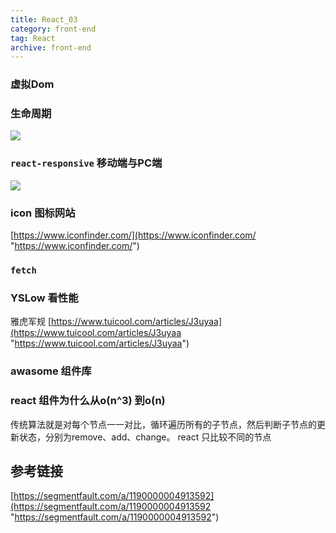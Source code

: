 ```yaml
---
title: React_03
category: front-end
tag: React
archive: front-end
---
```

###  虚拟Dom 

### 生命周期 
![](https://i.imgur.com/EDLTVAG.png)

### `react-responsive` 移动端与PC端
 ![](https://i.imgur.com/bYDkesO.png)

### icon 图标网站
[https://www.iconfinder.com/](https://www.iconfinder.com/ "https://www.iconfinder.com/")  

### `fetch`
###  YSLow 看性能
  雅虎军规 [https://www.tuicool.com/articles/J3uyaa](https://www.tuicool.com/articles/J3uyaa "https://www.tuicool.com/articles/J3uyaa")
### awasome 组件库
### react 组件为什么从o(n^3) 到o(n) 
传统算法就是对每个节点一一对比，循环遍历所有的子节点，然后判断子节点的更新状态，分别为remove、add、change。
react 只比较不同的节点

## 参考链接
 [https://segmentfault.com/a/1190000004913592](https://segmentfault.com/a/1190000004913592 "https://segmentfault.com/a/1190000004913592")